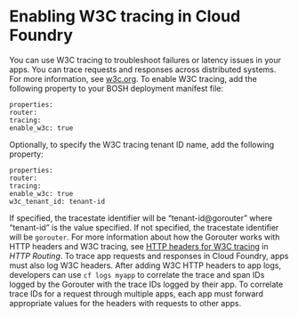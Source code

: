 # Enabling W3C tracing in Cloud Foundry
You can use W3C tracing to troubleshoot failures or latency issues in your apps. You can trace requests and responses
across distributed systems. For more information, see [w3c.org](https://www.w3.org/TR/trace-context/).
To enable W3C tracing, add the following property to your BOSH deployment manifest file:
```
properties:
router:
tracing:
enable_w3c: true
```
Optionally, to specify the W3C tracing tenant ID name, add the following property:
```
properties:
router:
tracing:
enable_w3c: true
w3c_tenant_id: tenant-id
```
If specified, the tracestate identifier will be “tenant-id@gorouter” where “tenant-id” is the value specified. If not specified, the tracestate identifier will be `gorouter`.
For more information about how the Gorouter works with HTTP headers and W3C tracing, see [HTTP headers for W3C tracing](https://docs.cloudfoundry.org/concepts/http-routing.html#w3c-headers) in *HTTP Routing*.
To trace app requests and responses in Cloud Foundry, apps must also log W3C headers.
After adding W3C HTTP headers to app logs, developers can use `cf logs myapp` to correlate the trace and span IDs logged by the Gorouter with the trace IDs logged by their app. To correlate trace IDs for a request through multiple apps, each app must forward appropriate values for the headers with requests to other apps.